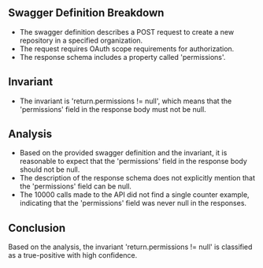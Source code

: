 ## Swagger Definition Breakdown
- The swagger definition describes a POST request to create a new repository in a specified organization.
- The request requires OAuth scope requirements for authorization.
- The response schema includes a property called 'permissions'.

## Invariant
- The invariant is 'return.permissions != null', which means that the 'permissions' field in the response body must not be null.

## Analysis
- Based on the provided swagger definition and the invariant, it is reasonable to expect that the 'permissions' field in the response body should not be null.
- The description of the response schema does not explicitly mention that the 'permissions' field can be null.
- The 10000 calls made to the API did not find a single counter example, indicating that the 'permissions' field was never null in the responses.

## Conclusion
Based on the analysis, the invariant 'return.permissions != null' is classified as a true-positive with high confidence.
